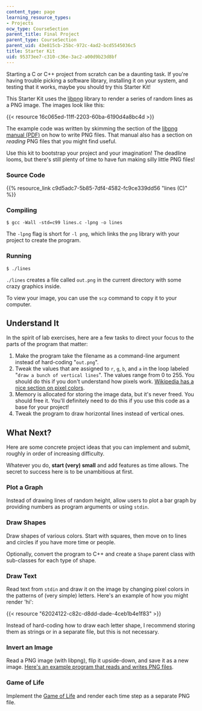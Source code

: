 ```yaml
---
content_type: page
learning_resource_types:
- Projects
ocw_type: CourseSection
parent_title: Final Project
parent_type: CourseSection
parent_uid: 43e815cb-25bc-972c-4ad2-bcd5545036c5
title: Starter Kit
uid: 95373ee7-c310-c36e-3ac2-a00d9b23d8bf
---
```


Starting a C or C++ project from scratch can be a daunting task. If you're having trouble picking a software library, installing it on your system, and testing that it works, maybe you should try this Starter Kit!

This Starter Kit uses the [libpng](http://www.libpng.org/pub/png/libpng.html) library to render a series of random lines as a PNG image. The images look like this:

{{< resource 16c065ed-11ff-2203-60ba-6190d4a8bc4d >}}

The example code was written by skimming the section of the [libpng manual (PDF)](http://www.libpng.org/pub/png/libpng-1.4.0-manual.pdf) on how to write PNG files. That manual also has a section on _reading_ PNG files that you might find useful.

Use this kit to bootstrap your project and your imagination! The deadline looms, but there's still plenty of time to have fun making silly little PNG files!

### Source Code

{{% resource_link c9d5adc7-5b85-7df4-4582-fc9ce339dd56 "lines (C)" %}}

### Compiling

`$ gcc -Wall -std=c99 lines.c -lpng -o lines`

The `-lpng` flag is short for `-l png`, which links the `png` library with your project to create the program.

### Running

`$ ./lines`

`./lines` creates a file called `out.png` in the current directory with some crazy graphics inside.

To view your image, you can use the `scp` command to copy it to your computer.

Understand It
-------------

In the spirit of lab exercises, here are a few tasks to direct your focus to the parts of the program that matter:

1.  Make the program take the filename as a command-line argument instead of hard-coding "`out.png`".
2.  Tweak the values that are assigned to `r`, `g`, `b`, and `a` in the loop labeled "`draw a bunch of vertical lines`". The values range from 0 to 255. You should do this if you don't understand how pixels work. [Wikipedia has a nice section on pixel colors](http://en.wikipedia.org/wiki/RGB#Numeric_representations).
3.  Memory is allocated for storing the image data, but it's never freed. You should free it. You'll definitely need to do this if you use this code as a base for your project!
4.  Tweak the program to draw horizontal lines instead of vertical ones.

What Next?
----------

Here are some concrete project ideas that you can implement and submit, roughly in order of increasing difficulty.

Whatever you do, **start (very) small** and add features as time allows. The secret to success here is to be unambitious at first.

### Plot a Graph

Instead of drawing lines of random height, allow users to plot a bar graph by providing numbers as program arguments or using `stdin`.

### Draw Shapes

Draw shapes of various colors. Start with squares, then move on to lines and circles if you have more time or people.

Optionally, convert the program to C++ and create a `Shape` parent class with sub-classes for each type of shape.

### Draw Text

Read text from `stdin` and draw it on the image by changing pixel colors in the patterns of (very simple) letters. Here's an example of how you might render 'hi':

{{< resource "62024122-c82c-d8dd-dade-4ceb1b4e1f83" >}}

Instead of hard-coding how to draw each letter shape, I recommend storing them as strings or in a separate file, but this is not necessary.

### Invert an Image

Read a PNG image (with libpng), flip it upside-down, and save it as a new image. [Here's an example program that reads and writes PNG files](http://zarb.org/~gc/html/libpng.html).

### Game of Life

Implement the [Game of Life](http://en.wikipedia.org/wiki/Conway%27s_Game_of_Life) and render each time step as a separate PNG file.